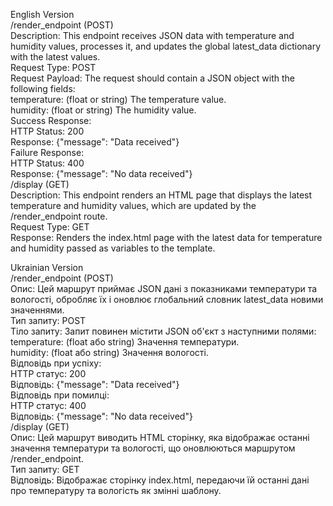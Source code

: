 English Version  
/render_endpoint (POST)  
Description: This endpoint receives JSON data with temperature and humidity values, processes it, and updates the global latest_data dictionary with the latest values.  
Request Type: POST  
Request Payload: The request should contain a JSON object with the following fields:  
temperature: (float or string) The temperature value.  
humidity: (float or string) The humidity value.  
Success Response:  
HTTP Status: 200  
Response: {"message": "Data received"}  
Failure Response:  
HTTP Status: 400  
Response: {"message": "No data received"}  
/display (GET)  
Description: This endpoint renders an HTML page that displays the latest temperature and humidity values, which are updated by the /render_endpoint route.  
Request Type: GET  
Response: Renders the index.html page with the latest data for temperature and humidity passed as variables to the template.  

    
Ukrainian Version  
/render_endpoint (POST)  
Опис: Цей маршрут приймає JSON дані з показниками температури та вологості, обробляє їх і оновлює глобальний словник latest_data новими значеннями.  
Тип запиту: POST  
Тіло запиту: Запит повинен містити JSON об'єкт з наступними полями:  
temperature: (float або string) Значення температури.  
humidity: (float або string) Значення вологості.  
Відповідь при успіху:  
HTTP статус: 200  
Відповідь: {"message": "Data received"}  
Відповідь при помилці:  
HTTP статус: 400  
Відповідь: {"message": "No data received"}  
/display (GET)  
Опис: Цей маршрут виводить HTML сторінку, яка відображає останні значення температури та вологості, що оновлюються маршрутом /render_endpoint.  
Тип запиту: GET  
Відповідь: Відображає сторінку index.html, передаючи їй останні дані про температуру та вологість як змінні шаблону.  
